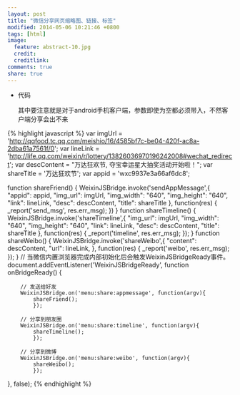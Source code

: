 ```yaml
---
layout: post
title: "微信分享网页缩略图、链接、标签"
modified: 2014-05-06 10:21:46 +0800
tags: [html]
image:
  feature: abstract-10.jpg
  credit: 
  creditlink: 
comments: true
share: true
---
```


* 代码
	
	其中要注意就是对于android手机客户端，参数即使为空都必须带入，不然客户端分享会出不来

{% highlight javascript %}
var imgUrl = 'http://qqfood.tc.qq.com/meishio/16/4585bf7c-be04-420f-ac8a-2dba61a7561f/0';
var lineLink = 'http://life.qq.com/weixin/r/lottery/13826036970196242008#wechat_redirect';
var descContent = "万达狂欢节, 夺宝幸运星大抽奖活动开始啦！";
var shareTitle = '万达狂欢节';
var appid = 'wxc9937e3a66af6dc8';

function shareFriend() {
    WeixinJSBridge.invoke('sendAppMessage',{
                            "appid": appid,
                            "img_url": imgUrl,
                            "img_width": "640",
                            "img_height": "640",
                            "link": lineLink,
                            "desc": descContent,
                            "title": shareTitle
                            }, function(res) {
                            _report('send_msg', res.err_msg);
                            })
}
function shareTimeline() {
    WeixinJSBridge.invoke('shareTimeline',{
                            "img_url": imgUrl,
                            "img_width": "640",
                            "img_height": "640",
                            "link": lineLink,
                            "desc": descContent,
                            "title": shareTitle
                            }, function(res) {
                            _report('timeline', res.err_msg);
                            });
}
function shareWeibo() {
    WeixinJSBridge.invoke('shareWeibo',{
                            "content": descContent,
                            "url": lineLink,
                            }, function(res) {
                            _report('weibo', res.err_msg);
                            });
}
// 当微信内置浏览器完成内部初始化后会触发WeixinJSBridgeReady事件。
document.addEventListener('WeixinJSBridgeReady', function onBridgeReady() {

        // 发送给好友
        WeixinJSBridge.on('menu:share:appmessage', function(argv){
            shareFriend();
            });

        // 分享到朋友圈
        WeixinJSBridge.on('menu:share:timeline', function(argv){
            shareTimeline();
            });

        // 分享到微博
        WeixinJSBridge.on('menu:share:weibo', function(argv){
            shareWeibo();
            });
}, false);
{% endhighlight %}

